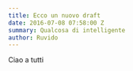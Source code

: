 ```yaml
---
title: Ecco un nuovo draft
date: 2016-07-08 07:58:00 Z
summary: Qualcosa di intelligente
author: Ruvido
---
```


Ciao a tutti